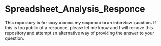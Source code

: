 # Spreadsheet_Analysis_Responce
This repository is for easy access my responce to an interview question.  If this is too public of a responce, please let me know and I will remove this repository and attempt an alternative way of providing the answer to your question.
